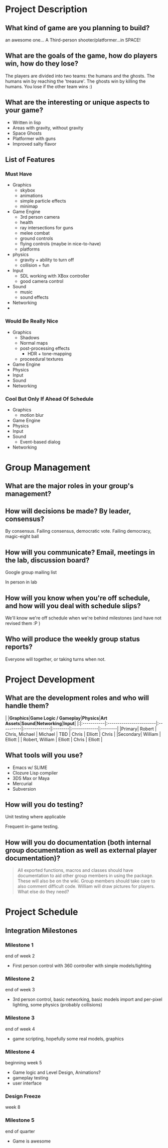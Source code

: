 # Project Description #
## What kind of game are you planning to build? ##
an awesome one...
A Third-person shooter/platformer...in SPACE!
## What are the goals of the game, how do players win, how do they lose? ##
The players are divided into two teams: the humans and the ghosts. The humans win by reaching the 'treasure'. The ghosts win by killing the humans.  You lose if the other team wins :)
## What are the interesting or unique aspects to your game? ##
  * Written in lisp
  * Areas with gravity, without gravity
  * Space Ghosts
  * Platformer with guns
  * Improved salty flavor
## List of Features ##
### Must Have ###
  * Graphics
    * skybox
    * animations
    * simple particle effects
    * minimap
  * Game Engine
    * 3rd person camera
    * health
    * ray intersections for guns
    * melee combat
    * ground controls
    * flying controls (maybe in nice-to-have)
    * platforms
  * physics
    * gravity + ability to turn off
    * collision + fun
  * Input
    * SDL working with XBox controller
    * good camera control
  * Sound
    * music
    * sound effects
  * Networking
  * <other stuff here>
### Would Be Really Nice ###
  * Graphics
    * Shadows
    * Normal maps
    * post-processing effects
      * HDR + tone-mapping
    * proceedural textures
  * Game Engine
  * Physics
  * Input
  * Sound
  * Networking

### Cool But Only If Ahead Of Schedule ###
  * Graphics
    * motion blur
  * Game Engine
  * Physics
  * Input
  * Sound
    * Event-based dialog
  * Networking

# Group Management #
## What are the major roles in your group's management? ##

## How will decisions be made? By leader, consensus? ##
By consensus. Failing consensus, democratic vote. Failing democracy, magic-eight ball

## How will you communicate? Email, meetings in the lab, discussion board? ##
Google group mailing list

In person in lab

## How will you know when you're off schedule, and how will you deal with schedule slips? ##
We'll know we're off schedule when we're behind milestones (and have not revised them :P )

## Who will produce the weekly group status reports? ##
Everyone will together, or taking turns when not.

# Project Development #
## What are the development roles and who will handle them? ##
| |**Graphics**|**Game Logic / Gameplay**|**Physics**|**Art Assets**|**Sound**|**Networking**|**Input**|
|:|:-----------|:------------------------|:----------|:-------------|:--------|:-------------|:--------|
|Primary| Robert | Chris, Michael | Michael | TBD | Chris | Elliott | Chris |
|Secondary| William | Elliott |  | Robert, William | Elliott | Chris | Elliott |

## What tools will you use? ##
  * Emacs w/ SLIME
  * Clozure Lisp compiler
  * 3DS Max or Maya
  * Mercurial
  * Subversion
## How will you do testing? ##
Unit testing where applicable

Frequent in-game testing.

## How will you do documentation (both internal group documentation as well as external player documentation)? ##
> All exported functions, macros and classes should have documentation to aid other group members in using the package. These will also be on the wiki. Group members should take care to also comment difficult code.  William will draw pictures for players. What else do they need?

# Project Schedule #
## Integration Milestones ##
### Milestone 1 ###
end of week 2
  * First person control with 360 controller with simple models/lighting

### Milestone 2 ###
end of week 3
  * 3rd person control, basic networking, basic models import and per-pixel lighting, some physics (probably collisions)

### Milestone 3 ###
end of week 4
  * game scripting, hopefully some real models, graphics

### Milestone 4 ###
beginning week 5
  * Game logic and Level Design, Animations?
  * gameplay testing
  * user interface

### Design Freeze ###
week 8

### Milestone 5 ###
end of quarter
  * Game is awesome